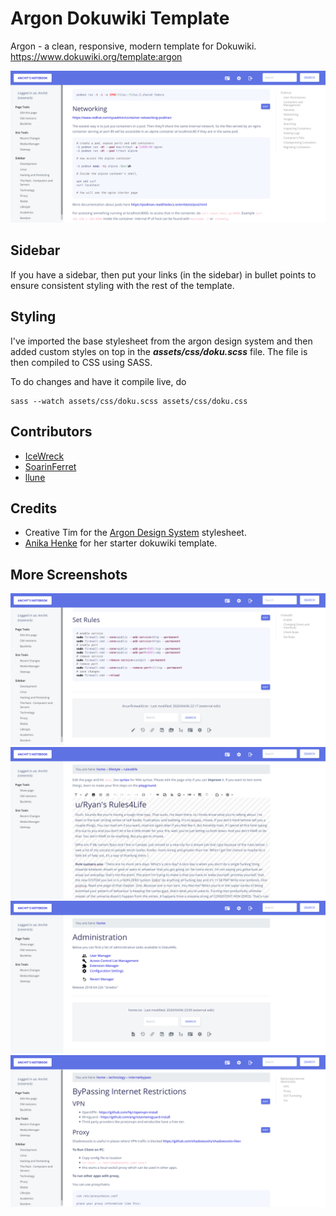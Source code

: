 # Argon Dokuwiki Template

Argon - a clean, responsive, modern template for Dokuwiki.
https://www.dokuwiki.org/template:argon

![Screenshot](screenshots/1.png)

## Sidebar

If you have a sidebar, then put your links (in the sidebar) in bullet points to ensure consistent styling with the rest of the template.

## Styling

I've imported the base stylesheet from the argon design system and then added custom styles on top in the ___assets/css/doku.scss___ file. The file is then compiled to CSS using SASS.

To do changes and have it compile live, do
```
sass --watch assets/css/doku.scss assets/css/doku.css
```

## Contributors

- [IceWreck](https://github.com/IceWreck)
- [SoarinFerret](https://github.com/SoarinFerret)
- [llune](https://github.com/llune)

## Credits
* Creative Tim for the [Argon Design System](https://github.com/creativetimofficial/argon-design-system) stylesheet. 
* [Anika Henke](https://github.com/selfthinker) for her starter dokuwiki template.

## More Screenshots

![Screenshot](screenshots/2.png)
![Screenshot](screenshots/3.png)
![Screenshot](screenshots/4.png)
![Screenshot](screenshots/5.png)
